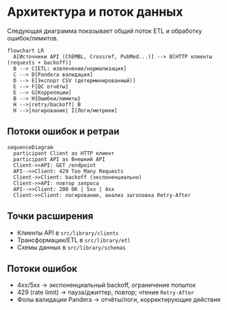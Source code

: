 # Архитектура и поток данных

Следующая диаграмма показывает общий поток ETL и обработку ошибок/лимитов.

```mermaid
flowchart LR
  A[Источники API (ChEMBL, Crossref, PubMed...)] --> B[HTTP клиенты (requests + backoff)]
  B --> C[ETL: извлечение/нормализация]
  C --> D[Pandera валидация]
  D --> E[Экспорт CSV (детерминированный)]
  E --> F[QC отчёты]
  E --> G[Корреляции]
  B --> H{Ошибки/лимиты}
  H -->|retry/backoff| B
  H -->|логирование| I[Логи/метрики]
```

## Потоки ошибок и ретраи

```mermaid
sequenceDiagram
  participant Client as HTTP клиент
  participant API as Внешний API
  Client->>API: GET /endpoint
  API-->>Client: 429 Too Many Requests
  Client->>Client: backoff (экспоненциально)
  Client->>API: повтор запроса
  API-->>Client: 200 OK | 5xx | 4xx
  Client->>Client: логирование, анализ заголовка Retry-After
```

## Точки расширения

- Клиенты API в `src/library/clients`
- Трансформации/ETL в `src/library/etl`
- Схемы данных в `src/library/schemas`

## Потоки ошибок

- 4xx/5xx → экспоненциальный backoff, ограничение попыток
- 429 (rate limit) → пауза/джиттер, повтор; чтение `Retry-After`
- Фолы валидации Pandera → отчёты/логи, корректирующие действия
